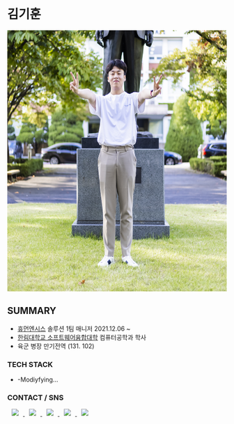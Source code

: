 # 김기훈

<div align="center">
    <img src="/img/kihoon_2021_1.jpg" width="600" height="600">
</div>


## SUMMARY
* [휴먼엔시스](http://www.hncis.co.kr/) 솔루션 1팀 매니저 2021.12.06 ~
* [한림대학교 소프트웨어융합대학](https://sw.hallym.ac.kr/) 컴퓨터공학과 학사
* 육군 병장 만기전역 (131. 102)

### TECH STACK
* -Modiyfying...

### CONTACT / SNS

<a href="https://instagram.com/daedukim">
    <img 
        src="http://img.shields.io/badge/-Instagram-black?style=flat&logo=Instagram&link=https://instagram.com/daedukim"
        style="height : auto; margin-left : 10px; margin-right : 10px;"/>
</a>
<a href="https://www.facebook.com/daedu4fabk">
    <img 
        src="http://img.shields.io/badge/-Facebook-black?style=flat&logo=Facebook&link=https://www.facebook.com/daedu4fabk"
        style="height : auto; margin-left : 10px; margin-right : 10px;"/>
</a>
<a href="https://twitter.com/DaeDuTwit">
    <img 
        src="http://img.shields.io/badge/-Twitter-black?style=flat&logo=Twitter&link=https://twitter.com/DaeDuTwit"
        style="height : auto; margin-left : 10px; margin-right : 10px;"/>  
</a>
<a href="mailto:daedu0813@gmail.com">
    <img 
        src="http://img.shields.io/badge/-Gmail-black?style=flat&logo=Gmail&link=mailto:daedu0813@gmail.com"
        style="height : auto; margin-left : 10px; margin-right : 10px;"/>
</a>
<a href="https://www.rocketpunch.com/@daedu0813">
    <img 
        src="http://img.shields.io/badge/-Rocketpunch-6078FF?style=flat&link=https://www.rocketpunch.com/@daedu0813"
        style="height : auto; margin-left : 10px; margin-right : 10px;"/>
</a>
